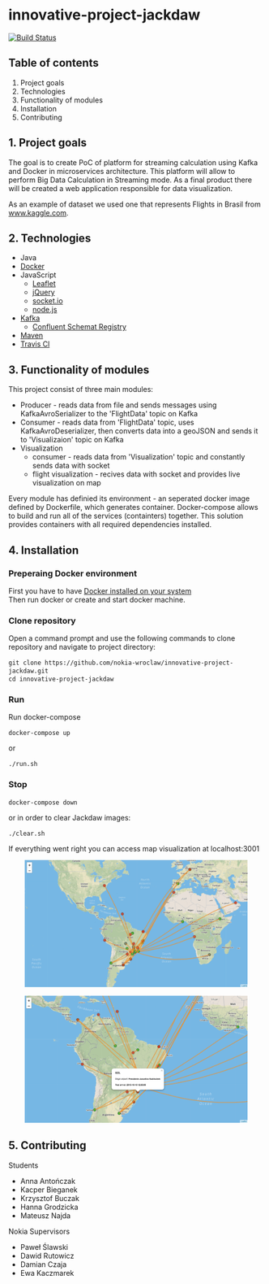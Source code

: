 # innovative-project-jackdaw

[![Build Status](https://travis-ci.org/nokia-wroclaw/innovative-project-jackdaw.svg?branch=master)](https://travis-ci.org/nokia-wroclaw/innovative-project-jackdaw)


## Table of contents
1. Project goals
2. Technologies
3. Functionality of modules
4. Installation
5. Contributing


## 1. Project goals
The goal is to create PoC of platform for streaming calculation using Kafka and Docker in microservices architecture. This platform will allow to perform Big Data Calculation in Streaming mode. As a final product there will be created a web application responsible for data visualization.

As an example of dataset we used one that represents Flights in Brasil from www.kaggle.com.


## 2. Technologies
  * Java
  * [Docker](https://www.docker.com)
  * JavaScript
    * [Leaflet](https://leafletjs.com)
    * [jQuery](https://jquery.com)
    * [socket.io](https://socket.io)
    * [node.js](https://nodejs.org)
  * [Kafka](https://kafka.apache.org)
    * [Confluent Schemat Registry](https://docs.confluent.io)
  * [Maven](http://maven.apache.org)
  * [Travis Cl](https://travis-ci.org)


## 3. Functionality of modules
This project consist of three main modules:
* Producer - reads data from file and sends messages using KafkaAvroSerializer to the 'FlightData' topic on Kafka
* Consumer - reads data from 'FlightData' topic, uses KafkaAvroDeserializer, then converts data into a geoJSON and sends it to 'Visualizaion' topic on Kafka
* Visualization
	* consumer - reads data from 'Visualization' topic and constantly sends data with socket
	* flight visualization - recives data with socket and provides live visualization on map

Every module has definied its environment - an seperated docker image defined by Dockerfile, which generates container. Docker-compose allows to build and run all of the services (containters) together.
This solution provides containers with all required dependencies installed.

## 4. Installation
### Preperaing Docker environment
First you have to have [Docker installed on your system](https://docs.docker.com/install)   
Then run docker or create and start docker machine.

### Clone repository
Open a command prompt and use the following commands to clone repository and navigate to project directory:
```
git clone https://github.com/nokia-wroclaw/innovative-project-jackdaw.git
cd innovative-project-jackdaw
```
### Run
Run docker-compose
```
docker-compose up
```
or 
```
./run.sh
```

### Stop
```
docker-compose down
```

or in order to clear Jackdaw images:

```
./clear.sh
```

If everything went right you can access map visualization at localhost:3001

<p align="center">
  <img src="figures/map_screen.png" alt="Brazilian Flights map" height="250px">
</p>

<p align="center">
  <img src="figures/map_details_screen.png" alt="Brazilian Flight's details" height="250px">
</p>


## 5. Contributing
Students
* Anna Antończak
* Kacper Bieganek
* Krzysztof Buczak
* Hanna Grodzicka
* Mateusz Najda

Nokia Supervisors
* Paweł Ślawski
* Dawid Rutowicz
* Damian Czaja
* Ewa Kaczmarek
